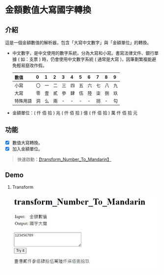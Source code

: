 # 金額數值大寫國字轉換

## 介紹

這是一個金額數值的解析器，包含「大寫中文數字」與「金額單位」的轉換。

- 中文數字，是中文使用的數字系統，分為大寫和小寫。書寫法律文件、銀行單據 ( 如：支票 ) 時，仍會使用中文數字系統 ( 通常是大寫 )，因筆劃繁複能避免輕易竄改作假。

    | 數值 | 0 | 1 | 2 | 3 | 4 | 5 | 6 | 7 | 8 | 9 |
    | :---- | :---- | :---- | :---- | :---- | :---- | :---- | :---- | :---- | :---- | :---- |
    | 小寫 | 〇 | 一 | 二 | 三 | 四 | 五 | 六 | 七 | 八 | 九 |
    | 大寫 | 零 | 壹 | 貳 | 參 | 肆 | 伍 | 陸 | 柒 | 捌 | 玖 |
    | 特殊用語 | 洞 | 么 | 兩 | - | - | - | - | 拐 | - | 勾 |

- 金額單位：( 仟 佰 拾 ) 兆 ( 仟 佰 拾 ) 億 ( 仟 佰 拾 ) 萬 仟 佰 拾 元

## 功能

- [x] 數值大寫轉換。
- [x] 加入金額單位。

> 快速啟動：[【transform_Number_To_Mandarin】](https://html-preview.github.io/?url=https://github.com/stanley568598/Side-projects/blob/main/2.%20html：金額數值大寫國字轉換/transform_Number_To_Mandarin.html)

## Demo

1. Transform

    ![Transform](./assets/images/1.%20Transform.JPG)
